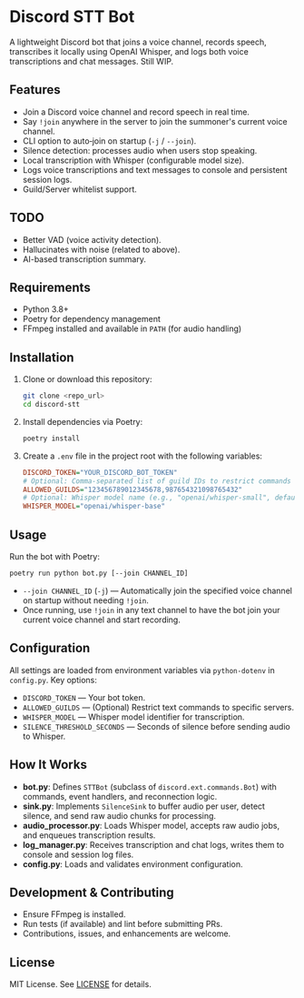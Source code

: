 # Discord STT Bot

A lightweight Discord bot that joins a voice channel, records speech, transcribes it locally using OpenAI Whisper, and logs both voice transcriptions and chat messages. Still WIP.

## Features

- Join a Discord voice channel and record speech in real time.
- Say `!join` anywhere in the server to join the summoner's current voice channel.
- CLI option to auto‑join on startup (`-j` / `--join`).
- Silence detection: processes audio when users stop speaking.
- Local transcription with Whisper (configurable model size).
- Logs voice transcriptions and text messages to console and persistent session logs.
- Guild/Server whitelist support.

## TODO

- Better VAD (voice activity detection).
- Hallucinates with noise (related to above).
- AI-based transcription summary.

## Requirements

- Python 3.8+  
- Poetry for dependency management  
- FFmpeg installed and available in `PATH` (for audio handling)

## Installation

1. Clone or download this repository:
   ```bash
   git clone <repo_url>
   cd discord-stt
   ```
2. Install dependencies via Poetry:
   ```bash
   poetry install
   ```
3. Create a `.env` file in the project root with the following variables:
   ```ini
   DISCORD_TOKEN="YOUR_DISCORD_BOT_TOKEN"
   # Optional: Comma‑separated list of guild IDs to restrict commands
   ALLOWED_GUILDS="123456789012345678,987654321098765432"
   # Optional: Whisper model name (e.g., "openai/whisper-small", default: "openai/whisper-large-v3")
   WHISPER_MODEL="openai/whisper-base"
   ```

## Usage

Run the bot with Poetry:
```bash
poetry run python bot.py [--join CHANNEL_ID]
```

- `--join CHANNEL_ID` (`-j`) — Automatically join the specified voice channel on startup without needing `!join`.
- Once running, use `!join` in any text channel to have the bot join your current voice channel and start recording.

## Configuration

All settings are loaded from environment variables via `python-dotenv` in `config.py`. Key options:

- `DISCORD_TOKEN` — Your bot token.
- `ALLOWED_GUILDS` — (Optional) Restrict text commands to specific servers.
- `WHISPER_MODEL` — Whisper model identifier for transcription.
- `SILENCE_THRESHOLD_SECONDS` — Seconds of silence before sending audio to Whisper.

## How It Works

- **bot.py**: Defines `STTBot` (subclass of `discord.ext.commands.Bot`) with commands, event handlers, and reconnection logic.
- **sink.py**: Implements `SilenceSink` to buffer audio per user, detect silence, and send raw audio chunks for processing.
- **audio_processor.py**: Loads Whisper model, accepts raw audio jobs, and enqueues transcription results.
- **log_manager.py**: Receives transcription and chat logs, writes them to console and session log files.
- **config.py**: Loads and validates environment configuration.

## Development & Contributing

- Ensure FFmpeg is installed.
- Run tests (if available) and lint before submitting PRs.
- Contributions, issues, and enhancements are welcome.

## License

MIT License. See [LICENSE](LICENSE) for details.
